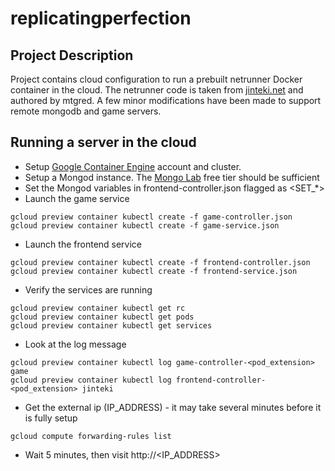 # replicatingperfection

## Project Description
Project contains cloud configuration to run a prebuilt netrunner Docker container in the cloud.  The netrunner code is taken from [jinteki.net](http://jinteki.net) and authored by mtgred.  A few minor modifications have been made to support remote mongodb and game servers.

## Running a server in the cloud

* Setup [Google Container Engine](https://cloud.google.com/container-engine/docs/hello-wordpress) account and cluster.
* Setup a Mongod instance. The [Mongo Lab](https://mongolab.com/) free tier should be sufficient
* Set the Mongod variables in frontend-controller.json flagged as <SET_*>
* Launch the game service
```
gcloud preview container kubectl create -f game-controller.json
gcloud preview container kubectl create -f game-service.json
```
* Launch the frontend service
```
gcloud preview container kubectl create -f frontend-controller.json
gcloud preview container kubectl create -f frontend-service.json
```
* Verify the services are running
```
gcloud preview container kubectl get rc
gcloud preview container kubectl get pods
gcloud preview container kubectl get services
```
* Look at the log message
```
gcloud preview container kubectl log game-controller-<pod_extension> game
gcloud preview container kubectl log frontend-controller-<pod_extension> jinteki
```
* Get the external ip (IP_ADDRESS) - it may take several minutes before it is fully setup
```
gcloud compute forwarding-rules list
```
* Wait 5 minutes, then visit http://<IP_ADDRESS>

